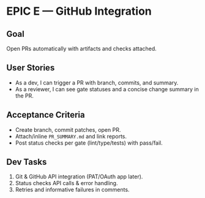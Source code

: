 # EPIC E — GitHub Integration

## Goal
Open PRs automatically with artifacts and checks attached.

## User Stories
- As a dev, I can trigger a PR with branch, commits, and summary.
- As a reviewer, I can see gate statuses and a concise change summary in the PR.

## Acceptance Criteria
- Create branch, commit patches, open PR.
- Attach/inline `PR_SUMMARY.md` and link reports.
- Post status checks per gate (lint/type/tests) with pass/fail.

## Dev Tasks
1. Git & GitHub API integration (PAT/OAuth app later).
2. Status checks API calls & error handling.
3. Retries and informative failures in comments.
